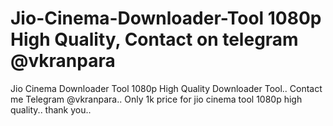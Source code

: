 # Jio-Cinema-Downloader-Tool 1080p High Quality, Contact on telegram @vkranpara
Jio Cinema Downloader Tool 1080p High Quality Downloader Tool..
Contact me Telegram @vkranpara..
Only 1k price for jio cinema tool 1080p high quality..
thank you..
